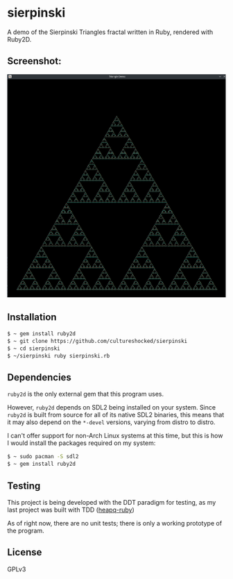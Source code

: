 # sierpinski

A demo of the Sierpinski Triangles fractal written in Ruby, rendered with Ruby2D.

## Screenshot:

![Screenshot of the Sierpinski Triangles fractal rendered at 9 iterations](img/sierpinski.png "Sierpisnki Triangles")

## Installation

```bash
$ ~ gem install ruby2d
$ ~ git clone https://github.com/cultureshocked/sierpinski
$ ~ cd sierpinski
$ ~/sierpinski ruby sierpinski.rb
```

## Dependencies

`ruby2d` is the only external gem that this program uses.

However, `ruby2d` depends on SDL2 being installed on your system. Since `ruby2d` is built from source for all of its native SDL2 binaries, this means that it may also depend on the `*-devel` versions, varying from distro to distro.

I can't offer support for non-Arch Linux systems at this time, but this is how I would install the packages required on my system:

```bash
$ ~ sudo pacman -S sdl2
$ ~ gem install ruby2d
```

## Testing

This project is being developed with the DDT paradigm for testing, as my last project was built with TDD ([heapq-ruby](https://github.com/cultureshocked/heapq-ruby))

As of right now, there are no unit tests; there is only a working prototype of the program.

## License

GPLv3
